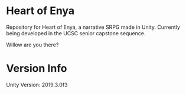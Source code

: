 # Heart of Enya
Repository for Heart of Enya, a narrative SRPG made in Unity.
Currently being developed in the UCSC senior capstone sequence.

Willow are you there?

# Version Info
Unity Version: 2019.3.0f3
